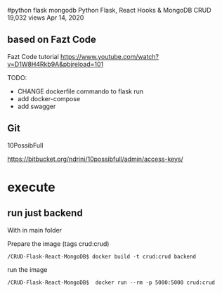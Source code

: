 #python flask mongodb
Python Flask, React Hooks & MongoDB CRUD
19,032 views Apr 14, 2020

## based on Fazt Code
Fazt Code tutorial 
https://www.youtube.com/watch?v=D1W8H4Rkb9A&pbjreload=101


TODO:
  - CHANGE dockerfile commando to flask run 
  - add docker-compose
  - add swagger

## Git 

10PossibFull


https://bitbucket.org/ndrini/10possibfull/admin/access-keys/


# execute

## run just backend

With in main folder 

Prepare the image (tags crud:crud)


    /CRUD-Flask-React-MongoDB$ docker build -t crud:crud backend
 
run the image

    /CRUD-Flask-React-MongoDB$  docker run --rm -p 5000:5000 crud:crud



 
